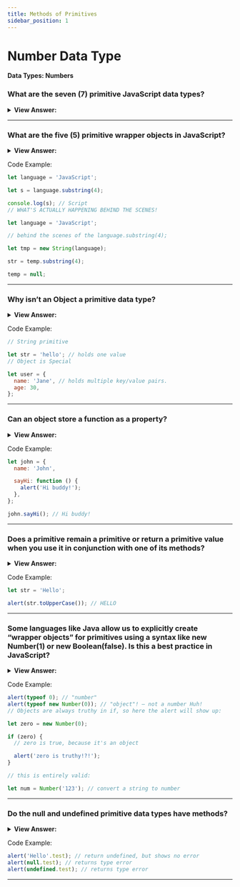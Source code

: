 ```yaml
---
title: Methods of Primitives
sidebar_position: 1
---
```


# Number Data Type

**Data Types: Numbers**

<head>
  <title>Number Data Type - JavaScript Interview Questions & Answers</title>
  <meta charSet="utf-8" />
</head>

### What are the seven (7) primitive JavaScript data types?

<details>
  <summary><strong>View Answer:</strong></summary>
  <div>
  <div><strong>Interview Response:</strong> String, Symbol, Boolean, BigInt, number, null, and undefined.</div><br />
  <div><strong>Technical Response:</strong> There are 7 primitive data types that include the string, number, bigint, Boolean, undefined, symbol, and null data types. Most of the time, a primitive value is represented directly at the lowest level of the language implementation.<br /><br />
  </div>
  </div>
</details>

---

### What are the five (5) primitive wrapper objects in JavaScript?

<details>
  <summary><strong>View Answer:</strong></summary>
  <div>
  <div><strong>Interview Response:</strong> String, Symbol, BigInt, Boolean, and Number.</div><br />
  <div><strong>Technical Response:</strong> There are 5 primitive wrapper objects that include the String, Number, BigInt, Boolean, and Symbol.<br /><br />
  </div>
  </div>
</details>

Code Example:

```js
let language = 'JavaScript';

let s = language.substring(4);

console.log(s); // Script
// WHAT'S ACTUALLY HAPPENING BEHIND THE SCENES!

let language = 'JavaScript';

// behind the scenes of the language.substring(4);

let tmp = new String(language);

str = temp.substring(4);

temp = null;
```

---

### Why isn’t an Object a primitive data type?

<details>
  <summary><strong>View Answer:</strong></summary>
  <div>
  <div><strong>Interview Response:</strong> A primitive data type has only a single value. Objects on the other hand can contain more than one value stored in collections and more complex structures.
</div>
  </div>
</details>

Code Example:

```js
// String primitive

let str = 'hello'; // holds one value
// Object is Special

let user = {
  name: 'Jane', // holds multiple key/value pairs.
  age: 30,
};
```

---

### Can an object store a function as a property?

<details>
  <summary><strong>View Answer:</strong></summary>
  <div>
  <div><strong>Interview Response:</strong> Yes, a function can be used as a property of an object. It is more commonly called an object method.
</div>
  </div>
</details>

Code Example:

```js
let john = {
  name: 'John',

  sayHi: function () {
    alert('Hi buddy!');
  },
};

john.sayHi(); // Hi buddy!
```

---

### Does a primitive remain a primitive or return a primitive value when you use it in conjunction with one of its methods?

<details>
  <summary><strong>View Answer:</strong></summary>
  <div>
  <div><strong>Interview Response:</strong> Yes, a primitive remains a primitive regardless of what method is called on it.</div><br />
  <div><strong>Technical Response:</strong> Yes, a primitive remains a primitive. For instance, there exists a string method `str.toUpperCase()` that returns a capitalized string. The type of the returned value remains a string.<br /><br />
  </div>
  </div>
</details>

Code Example:

```js
let str = 'Hello';

alert(str.toUpperCase()); // HELLO
```

---

### Some languages like Java allow us to explicitly create “wrapper objects” for primitives using a syntax like new Number(1) or new Boolean(false). Is this a best practice in JavaScript?

<details>
  <summary><strong>View Answer:</strong></summary>
  <div>
  <div><strong>Interview Response:</strong> Technically, using the “new” syntax can be done, but it is not recommended because it will return an object and not the primitive value as intended.</div><br />
  <div><strong>Technical Response:</strong> Technically this can be done in JavaScript, but it is not recommended based on the specifications. There are several unintended consequences of using this practice and it should be avoided. A best practice is to use Number and Boolean object wrappers without the new operator.<br /><br />
  </div>
  </div>
</details>

Code Example:

```js
alert(typeof 0); // "number"
alert(typeof new Number(0)); // "object"! – not a number Huh!
// Objects are always truthy in if, so here the alert will show up:

let zero = new Number(0);

if (zero) {
  // zero is true, because it's an object

  alert('zero is truthy!?!');
}

// this is entirely valid:

let num = Number('123'); // convert a string to number
```

---

### Do the null and undefined primitive data types have methods?

<details>
  <summary><strong>View Answer:</strong></summary>
  <div>
  <div><strong>Interview Response:</strong> No, they are considered the most primitive data types of all. They both have no wrapper objects and do not provide any methods.
</div>
  </div>
</details>

Code Example:

```js
alert('Hello'.test); // return undefined, but shows no error
alert(null.test); // returns type error
alert(undefined.test); // returns type error
```

---

